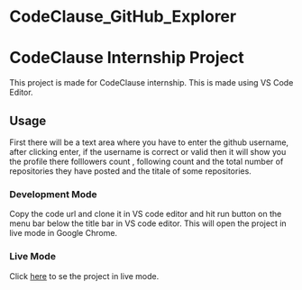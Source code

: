 # CodeClause_GitHub_Explorer


# CodeClause Internship Project

This project is made for CodeClause internship. This is made using VS Code Editor.

## Usage

First there will be a text area where you have to enter the github username, after clicking enter, if the username is correct or valid then it will show you the profile there folllowers count , following count and the total number of repositories they have posted and the titale of some repositories.

### Development Mode

Copy the code url and clone it in VS code editor and hit run button on the menu bar below the title bar in VS code editor. This will open the project in live mode in Google Chrome.

### Live Mode
Click [here](https://megha2601.github.io/CodeClause_GitHub_Explorer) to se the project in live mode.
